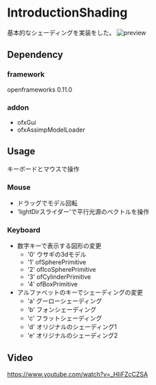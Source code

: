 # IntroductionShading
基本的なシェーディングを実装をした。
![preview](https://i.gyazo.com/ade125a91627e5b218e68769565306da.png)

## Dependency
### framework
openframeworks 0.11.0
### addon
 - ofxGui 
 - ofxAssimpModelLoader

## Usage
キーボードとマウスで操作
### Mouse
- ドラッグでモデル回転
- 'lightDirスライダー'で平行光源のベクトルを操作
### Keyboard
- 数字キーで表示する図形の変更
  - '0' ウサギの3dモデル
  - '1' ofSpherePrimitive
  - '2' ofIcoSpherePrimitive
  - '3' ofCylinderPrimitive
  - '4' ofBoxPrimitive
- アルファベットのキーでシェーディングの変更
  - 'a' グーローシェーディング
  - 'b' フォンシェーディング
  - 'c' フラットシェーディング
  - 'd' オリジナルのシェーディング1
  - 'e' オリジナルのシェーディング2
## Video
https://www.youtube.com/watch?v=_HIiFZcCZSA
